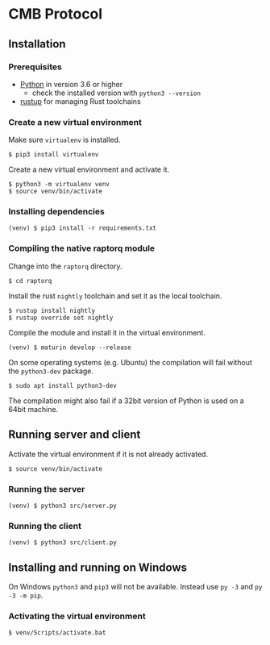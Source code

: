 # CMB Protocol
## Installation
### Prerequisites
- [Python](https://www.python.org/downloads/) in version 3.6 or higher
  - check the installed version with `python3 --version`
- [rustup](https://rustup.rs/) for managing Rust toolchains

### Create a new virtual environment
Make sure `virtualenv` is installed.
```
$ pip3 install virtualenv
```

Create a new virtual environment and activate it.
```
$ python3 -m virtualenv venv
$ source venv/bin/activate
```

### Installing dependencies
```
(venv) $ pip3 install -r requirements.txt
```

### Compiling the native raptorq module
Change into the `raptorq` directory.
```
$ cd raptorq
```

Install the rust `nightly` toolchain and set it as the local toolchain.
```
$ rustup install nightly
$ rustup override set nightly
```

Compile the module and install it in the virtual environment.
```
(venv) $ maturin develop --release
```

On some operating systems (e.g. Ubuntu) the compilation will fail without the `python3-dev` package.
```
$ sudo apt install python3-dev
```

The compilation might also fail if a 32bit version of Python is used on a 64bit machine.

## Running server and client
Activate the virtual environment if it is not already activated.
```
$ source venv/bin/activate
```

### Running the server
```
(venv) $ python3 src/server.py
```

### Running the client
```
(venv) $ python3 src/client.py
```

## Installing and running on Windows
On Windows `python3` and `pip3` will not be available.
Instead use `py -3` and `py -3 -m pip`.

### Activating the virtual environment
```
$ venv/Scripts/activate.bat
```
 